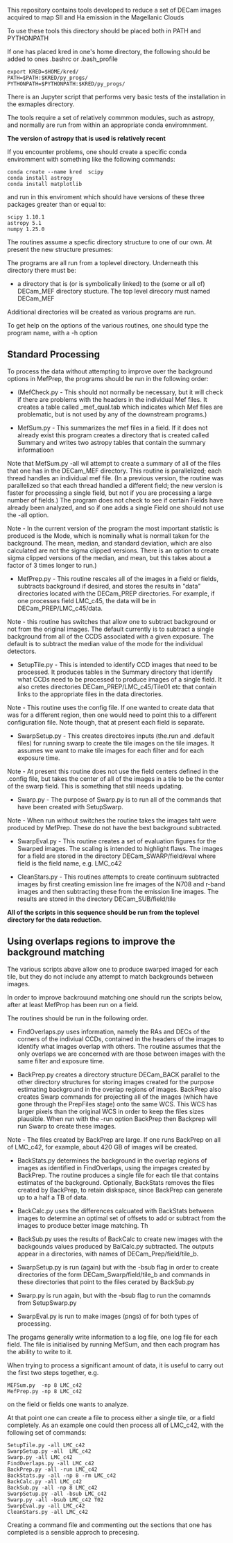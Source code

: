 This repository contains tools developed to reduce a set
of DECam images acquired to map SII and Ha emission in the 
Magellanic Clouds


To use these tools this directory should be placed both
in PATH and PYTHONPATH

If one has placed kred in one's home directory, the following
should be added to ones .bashrc or .bash\_profile

    export KRED=$HOME/kred/
    PATH=$PATH:$KRED/py_progs/
    PYTHONPATH=$PYTHONPATH:$KRED/py_progs/


There is an Jupyter script that performs very basic tests
of the installation in the exmaples directory.

The tools require a set of relatively commmon modules, such
as astropy, and normally are run from within an appropriate 
conda enviromnment.


**The version of astropy that is used is relatively recent**

If you encounter problems, one should create a specific conda
enviromment with something like the following commands:

````
conda create --name kred  scipy
conda install astropy
conda install matplotlib
````

and run in this enviroment which should have versions of these
three packages greater than or equal to:

````
scipy 1.10.1
astropy 5.1
numpy 1.25.0
````

The routines assume a specfic directory structure 
to one of our own.  At present the new structure
presumes:

The programs are all run from a toplevel directory.  Underneath
this directory there must be:

* a directory that is (or is symbolically linked) to the
(some or all of) DECam\_MEF directory stucture.  The top level
direcory must named DECam\_MEF

Additional directories will be created as various
programs are run.  

To get help on the options of the various routines, one should
type the program name, with a -h option

## Standard Processing

To process the data without attempting to improve over
the background options in MefPrep, the programs should
be run in the following order:

* (MefCheck.py - This should not normally be necessary, but it
will check if there are problems with the headers in the individual
Mef files.  It creates a table called \_mef\_qual.tab which indicates
which Mef files are problematic, but is not used by any of the
downstream programs.)

* MefSum.py - This summarizes the mef files in a field.
If it does not already exist this program creates a directory 
that is created called Summary and writes two astropy
tables that contain the summary informatioon


Note that MefSum.py -all wil attempt to create a summary of all of the files
that one has in the DECam\_MEF directory.   This routine is parallelized;
each thread handles an individual mef file.  (In a previous version,
the routine was parallelized so that each thread handled a different field;
the new version is faster for processing a single field, but not if
you are processing a large number of fields.)
The program does not
check to see if certain Fields have already been analyzed, 
and so if one adds a single Field one should not use the -all option.

Note - In the current version of the program the most important
statistic is produced is the Mode, which is nominally what is 
normall taken for the background.  The mean, median, and 
standard deviation, which are also calculated are not the
sigma clipped versions.  There is an option to create sigma
clipped versions of the median, and mean, but this takes about
a factor of 3 times longer to run.)

* MefPrep.py - This routine rescales all of the images in 
a field or fields, subtracts background if desired, and
stores the results in "data" directories located with the
DECam\_PREP directories.   For example,
if one processes field LMC\_c45, the data will be in
DECam\_PREP/LMC\_c45/data.

Note - this routine has switches that allow one 
to subtract background or not from the original
images.  The default currently is to subtract a single
background from all of the CCDS associated with a given
exposure.  The default is to subtract the median value 
of the mode for the individual detectors.


* SetupTile.py - This is intended to identify CCD images
that need to be processed.  It produces 
tables in the Summary directory that identify what 
CCDs need to be processed to produce images of a single 
field. It also cretes directories DECam\_PREP/LMC\_c45/Tile01 etc
that contain links to the appropriate files in the data directories.

Note - This routine uses the config file.  If one wanted to create 
data that was for a different region, then one would need to point 
this to a different configuration file.  Note though, that at
present each field is separate.


* SwarpSetup.py - This creates directoires inputs (the.run and .default files)
for running swarp to create the tile images on the tile images.  It assumes we
want to make tile images for each filter and for each 
exposure time.  


Note - At present this routine does not use the field
centers defined in the .config file, but takes the center
of all of the images in a tile to be the center of the
swarp field.  This is something that still needs updating.

* Swarp.py -  The purpose of Swarp.py 
is to run all of the commands that
have been created with SetupSwarp.  

Note - When run without switches the routine takes the images taht
were produced by MefPrep.  These do not have the best 
background subtracted.

* SwarpEval.py - This routine creates a set of evaluation
figures for the Swarped images.  The scaling is intended
to highlight flaws.  The images for a field 
are stored in the directory DECam\_SWARP/field/eval
where field is the field name, e.g. LMC\_c42

* CleanStars.py - This routines attempts to create continuum
subtracted images by first creating emission line
fre images of the N708 and r-band images and then 
subtracting these from the emission line images.  The
results are stored in the directory DECam\_SUB/field/tile


**All of the scripts in this sequence should
be run from the toplevel directory for the data
reduction.**


## Using overlaps regions to improve the background matching

The various scripts abave allow one to produce swarped imaged
for each tile, but they do not include any attempt to
match backgrounds between images.


In order to improve backrouund matching one
should run the scripts below, after at least MefProp has
been run on a field.


The routines should be run in the following order.


* FindOverlaps.py uses information, namely the RAs and DECs of the corners of
the indiviual CCDs, contained in the headers of the images to
identify what images overlap with others.  The routine assumes that the
only overlaps we are concerned with are those between images with the
same filter and exposure time.  

* BackPrep.py creates a directory structure DECam\_BACK parallel to the other
directory structures for storing images created for the purpose estimating
background in the overlap regions of images.  BackPrep also creates Swarp
commands for projecting all of the images (which have gone through the PrepFiles
stage) onto the same WCS.  This WCS has larger pixels than the original WCS
in order to keep the files sizes plausible. When run with the -run option 
BackPrep then Backprep will run Swarp to create these images.

Note -  The files created by BackPrep are large.  If one runs BackPrep on
all of LMC\_c42, for example, about 420 GB of images will be created. 

* BackStats.py determines the background in the overlap regions of images as
identified in FindOverlaps, using the impages created by BackPrep.  The
routine produces a single file for each tile that contains estimates of the
background. Optionally, BackStats removes the files created by BackPrep,
to retain diskspace, since BackPrep can generate up to a half a TB of
data.

* BackCalc.py uses the differences calcuated with BackStats between 
images to determine an optimal set of offsets to add or 
subtract from the images to produce better image matching.  Th

* BackSub.py uses the results of BackCalc to create new images with 
the backgounds values produced by BalCalc.py subtracted.  The outputs
appear in a directories, with names of  DECam\_Prep/field/tile\_b.  

* SwarpSetup.py is run (again) but with the -bsub flag in order to 
create directories of the form  DECam\_Swarp/field/tile\_b and commands
in these directories that point to the files cerated by BackSub.py

* Swarp.py  is run again, but with the -bsub flag to run the comamnds
from SetupSwarp.py

* SwarpEval.py  is run to make images (pngs) of for both types of 
processing. 

The progams generally write information to a log file, one log file
for each field. The file is initialised by running MefSum, and then
each program has the ability to write to it.  

When trying to process a significant amount of data, it is useful 
to carry out the first two steps together, e.g.

````
MEFSum.py  -np 8 LMC_c42
MefPrep.py -np 8 LMC_c42
````

on the field or fields one wants to analyze.

At that point one can create a file to process
either a single tile, or a field completely.  As an example
one could then process all of LMC\_c42, with the following 
set of commands:

````
SetupTile.py -all LMC_c42
SwarpSetup.py -all  LMC_c42
Swarp.py -all LMC_c42
FindOverlaps.py -all LMC_c42
BackPrep.py -all -run LMC_c42
BackStats.py -all -np 8 -rm LMC_c42 
BackCalc.py -all LMC_c42
BackSub.py -all -np 8 LMC_c42
SwarpSetup.py -all -bsub LMC_c42 
Swarp.py -all -bsub LMC_c42 T02
SwarpEval.py -all LMC_c42
CleanStars.py -all LMC_c42
````

Creating a command file and commenting out the sections 
that one has completed is a  sensible approch to precesing.


